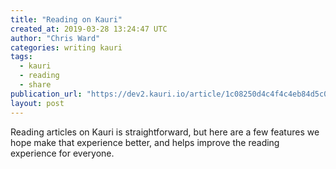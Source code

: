 ```yaml
---
title: "Reading on Kauri"
created_at: 2019-03-28 13:24:47 UTC
author: "Chris Ward"
categories: writing kauri
tags:
  - kauri
  - reading
  - share
publication_url: "https://dev2.kauri.io/article/1c08250d4c4f4c4eb84d5c064541fd3c"
layout: post
---
```


Reading articles on Kauri is straightforward, but here are a few features we hope make that experience better, and helps improve the reading experience for everyone.
